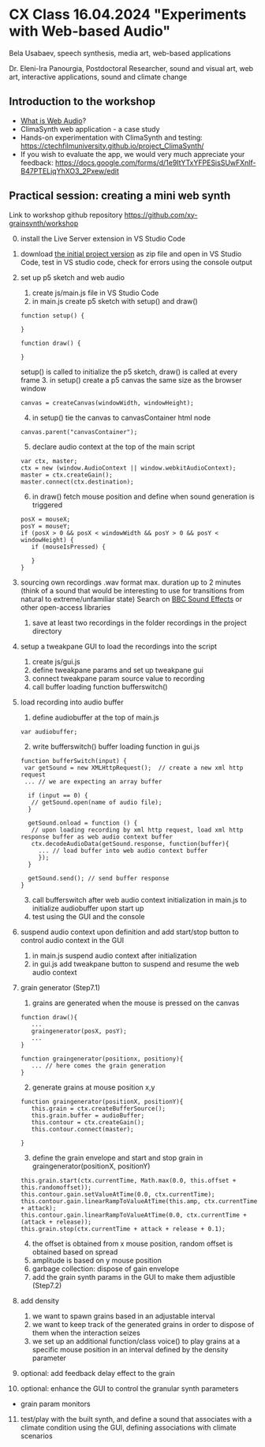 # CX Class 16.04.2024 "Experiments with Web-based Audio"
Bela Usabaev, speech synthesis, media art, web-based applications

Dr. Eleni-Ira Panourgia, Postdoctoral Researcher, sound and visual art, web art, interactive applications, sound and climate change

## Introduction to the workshop
- [What is Web Audio](workshop%20intro.md)?
- ClimaSynth web application - a case study
- Hands-on experimentation with ClimaSynth and testing: https://ctechfilmuniversity.github.io/project_ClimaSynth/
- If you wish to evaluate the app, we would very much appreciate your feedback: https://docs.google.com/forms/d/1e9ItYTxYFPESisSUwFXnlf-B47PTELjqYhXO3_2Pxew/edit

## Practical session: creating a mini web synth

Link to workshop github repository https://github.com/xy-grainsynth/workshop

0. install the Live Server extension in VS Studio Code

1. download [the initial project version](https://github.com/xy-grainsynth/workshop/tree/3e2b8b6582ee4d3fdd18285555bde1f1e51077b2) as zip file and open in VS Studio Code, test in VS studio code, check for errors using the console output

2. set up p5 sketch and web audio
   1. create js/main.js file in VS Studio Code
   2. in main.js create p5 sketch with setup() and draw()
     ```
     function setup() {

     }

     function draw() {
     
     }
     ```
     setup() is called to initialize the p5 sketch, draw() is called at every frame
   3. in setup() create a p5 canvas the same size as the browser window
     ```
     canvas = createCanvas(windowWidth, windowHeight);
     ```
   4. in setup() tie the canvas to canvasContainer html node
     ```
     canvas.parent("canvasContainer");
     ```
   5. declare audio context at the top of the main script
     ```
     var ctx, master;
     ctx = new (window.AudioContext || window.webkitAudioContext);
     master = ctx.createGain();
     master.connect(ctx.destination);
     ```
   6. in draw() fetch mouse position and define when sound generation is triggered
     ```
     posX = mouseX;
     posY = mouseY;
     if (posX > 0 && posX < windowWidth && posY > 0 && posY < windowHeight) {
        if (mouseIsPressed) {
     
        }
     }
     ```
4. sourcing own recordings .wav format max. duration up to 2 minutes (think of a sound that would be interesting to use for transitions from natural to extreme/unfamiliar state) Search on [BBC Sound Effects](https://sound-effects.bbcrewind.co.uk/search?q=nature&resultSize=30) or other open-access libraries
   1. save at least two recordings in the folder recordings in the project directory
5. setup a tweakpane GUI to load the recordings into the script
   1. create js/gui.js
   2. define tweakpane params and set up tweakpane gui
   3. connect tweakpane param source value to recording
   4. call buffer loading function bufferswitch()
6. load recording into audio buffer
   1. define audiobuffer at the top of main.js
   ```
   var audiobuffer;
   ```
   2. write bufferswitch() buffer loading function in gui.js
   ```
   function bufferSwitch(input) {
    var getSound = new XMLHttpRequest();  // create a new xml http request
    ... // we are expecting an array buffer

     if (input == 0) {
      // getSound.open(name of audio file);
     }

     getSound.onload = function () {
      // upon loading recording by xml http request, load xml http response buffer as web audio context buffer
      ctx.decodeAudioData(getSound.response, function(buffer){
        ... // load buffer into web audio context buffer
        });
     }

     getSound.send(); // send buffer response
   }
   ```
   3. call bufferswitch after web audio context initialization in main.js to initialize audiobuffer upon start up
   4. test using the GUI and the console  
7. suspend audio context upon definition and add start/stop button to control audio context in the GUI
   1. in main.js suspend audio context after initialization
   2. in gui.js add tweakpane button to suspend and resume the web audio context
8. grain generator (Step7.1)
   1. grains are generated when the mouse is pressed on the canvas
   ```
   function draw(){
      ...
      graingenerator(posX, posY);
      ...
   }

   function graingenerator(positionx, positiony){
      ... // here comes the grain generation
   }
   
   ```
   2. generate grains at mouse position x,y
   ```
   function graingenerator(positionX, positionY){
      this.grain = ctx.createBufferSource();
      this.grain.buffer = audioBuffer;
      this.contour = ctx.createGain();
      this.contour.connect(master);
      
   }
   ```
   3. define the grain envelope and start and stop grain in graingenerator(positionX, positionY)
   ```
   this.grain.start(ctx.currentTime, Math.max(0.0, this.offset + this.randomoffset));
   this.contour.gain.setValueAtTime(0.0, ctx.currentTime);
   this.contour.gain.linearRampToValueAtTime(this.amp, ctx.currentTime + attack);
   this.contour.gain.linearRampToValueAtTime(0.0, ctx.currentTime + (attack + release));
   this.grain.stop(ctx.currentTime + attack + release + 0.1);
   ```
   4. the offset is obtained from x mouse position, random offset is obtained based on spread
   5. amplitude is based on y mouse position
   6. garbage collection: dispose of gain envelope
   7. add the grain synth params in the GUI to make them adjustible (Step7.2)
9. add density
   1. we want to spawn grains based in an adjustable interval
   2. we want to keep track of the generated grains in order to dispose of them when the interaction seizes
   3. we set up an additional function/class voice() to play grains at a specific mouse position in an interval defined by the density parameter
 10. optional: add feedback delay effect to the grain

11. optional: enhance the GUI to control the granular synth parameters
   - grain param monitors
11. test/play with the built synth, and define a sound that associates with a climate condition using the GUI, defining associations with climate scenarios
